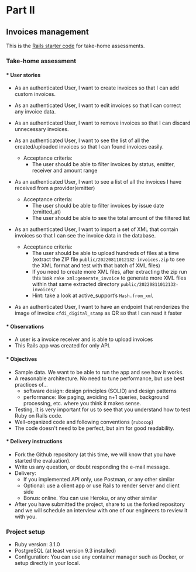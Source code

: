 # Part II

## Invoices management

This is the [Rails starter code](https://github.com/kredimx/rails-assessment/tree/main/a3) for take-home assessments.

### Take-home assessment

#### * User stories
- As an authenticated User, I want to create invoices so that I can add custom invoices.

- As an authenticated User, I want to edit invoices so that I can correct any invoice data.

- As an authenticated User, I want to remove invoices so that I can discard unnecessary invoices.

- As an authenticated User, I want to see the list of all the created/uploaded invoices so that I can found invoices easily.
  + Acceptance criteria:
    - The user should be able to filter invoices by status, emitter, receiver and amount range

- As an authenticated User, I want to see a list of all the invoices I have received from a provider(emitter)
  + Acceptance criteria:
    - The user should be able to filter invoices by issue date (emitted_at)
    - The user should be able to see the total amount of the filtered list

- As an authenticated User, I want to import a set of XML that contain invoices so that I can see the invoice data in the database.
  + Acceptance criteria:
    - The user should be able to upload hundreds of files at a time (extract the ZIP file `public/20220811012132-invoices.zip` to see the XML format and test with that batch of XML files)
    - If you need to create more XML files, after extracting the zip run this task `rake xml:generate_invoice` to generate more XML files within that same extracted directory `public/20220811012132-invoices/`
    - Hint: take a look at active_support’s `Hash.from_xml`

- As an authenticated User, I want to have an endpoint that renderizes the image of invoice `cfdi_digital_stamp` as QR so that I can read it faster

#### * Observations
- A user is a invoice receiver and is able to upload invoices
- This Rails app was created for only API.

#### * Objectives
- Sample data. We want to be able to run the app and see how it works.
- A reasonable architecture. No need to tune performance, but use best practices of...
  - software design: design principles (SOLID) and design patterns
  - performance: like paging, avoiding n+1 queries, background processing, etc. where you think it makes sense.
- Testing, it is very important for us to see that you understand how to test Ruby on Rails code.
- Well-organized code and following conventions (`rubocop`)
- The code doesn't need to be perfect, but aim for good readability.

#### * Delivery instructions
- Fork the Github repository (at this time, we will know that you have started the evaluation).
- Write us any question, or doubt responding the e-mail message.
- Delivery:
  - If you implemented API only, use Postman, or any other similar
  - Optional: use a client app or use Rails to render server and client side
  - Bonus: online. You can use Heroku, or any other similar
- After you have submitted the project, share to us the forked repository and we will schedule an interview with one of our engineers to review it with you.

### Project setup

- Ruby version: 3.1.0
- PostgreSQL (at least version 9.3 installed)
- Configuration: You can use any container manager such as Docker, or setup directly in your local.
